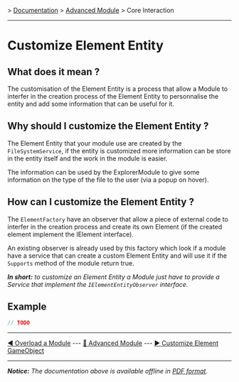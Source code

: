 \> [Documentation](../index.md) \> [Advanced Module](index.md) \> Core Interaction

----------

Customize Element Entity
=====================

What does it mean ?
----------------------------
The customisation of the Element Entity is a process that allow a Module to interfer in the creation process of the Element Entity to personnalise the entity and add some information that can be useful for it.

Why should I customize the Element Entity ?
---------------------------------------------------------------
The Element Entity that your module use are created by the `FileSystemService`, if the entity is customized more information can be store in the entity itself and the work in the module is easier.

The information can be used by the ExplorerModule to give some information on the type of the file to the user (via a popup on hover).

How can I customize the Element Entity ?
----------------------------------------------------------
The `ElementFactory` have an observer that allow a piece of external code to interfer in the creation process and create its own Element (if the created element implement the IElement interface).

An existing observer is already used by this factory which look if a module have a service that can create a custom Element Entity and will use it if the `Supports` method of the module return true.

*__In short:__ to customize an Element Entity a Module just have to provide a Service that implement the `IElementEntityObserver` interface.*

Example
------------
```csharp
// TODO
```

----------

[:arrow_backward: Overload a Module](overloadModule.md) --- [:arrow_up_small: Advanced Module](index.md) --- [:arrow_forward: Customize Element GameObject](customizeGameObject.md)

----------
*__Notice:__ The documentation above is available offline in [PDF format](../doc.pdf).*
